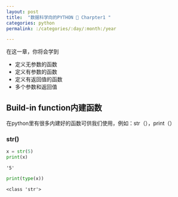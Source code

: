 ```yaml
---
layout: post
title:  "数据科学向的PYTHON 🐍 Charpter1 "
categories: python
permalink: :/categories/:day/:month:/year

---
```


在这一章，你将会学到

* 定义无参数的函数
* 定义有参数的函数
* 定义有返回值的函数
* 多个参数和返回值

## Build-in function内建函数

在python里有很多内建好的函数可供我们使用，例如：str（），print（）

### str()

```python
x = str(5)
print(x)
```

`'5'`

```python
print(type(x))
```

`<class 'str'>`